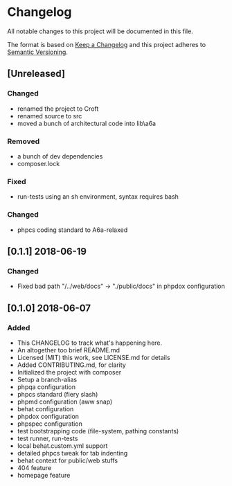 # Changelog
All notable changes to this project will be documented in this file.

The format is based on [Keep a Changelog](http://keepachangelog.com/en/1.0.0/)
and this project adheres to [Semantic Versioning](http://semver.org/spec/v2.0.0.html).

## [Unreleased]
### Changed
- renamed the project to Croft
- renamed source to src
- moved a bunch of architectural code into lib\a6a

### Removed
- a bunch of dev dependencies
- composer.lock

### Fixed
- run-tests using an sh environment, syntax requires bash

### Changed
- phpcs coding standard to A6a-relaxed

## [0.1.1] 2018-06-19
### Changed
- Fixed bad path "/../web/docs" -> "./public/docs" in phpdox configuration

## [0.1.0] 2018-06-07
### Added
- This CHANGELOG to track what's happening here.
- An altogether too brief README.md
- Licensed (MIT) this work, see LICENSE.md for details
- Added CONTRIBUTING.md, for clarity
- Initialized the project with composer
- Setup a branch-alias
- phpqa configuration
- phpcs standard (fiery slash)
- phpmd configuration (aww snap)
- behat configuration
- phpdox configuration
- phpspec configuration
- test bootstrapping code (file-system, pathing constants)
- test runner, run-tests
- local behat.custom.yml support
- detailed phpcs tweak for tab indenting
- behat context for public/web stuffs
- 404 feature
- homepage feature
